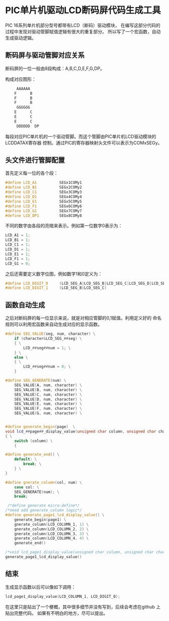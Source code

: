 # PIC单片机驱动LCD断码屏代码生成工具
PIC 16系列单片机部分型号都带有LCD（断码）驱动模块，
在编写这部分代码的过程中发现对驱动管脚赋值逻辑有很大的重复部分。
所以写了一个宏函数，自动生成驱动逻辑。

## 断码屏与驱动管脚对应关系
断码屏的一位一般由8段构成：A,B,C,D,E,F,G,DP。

构成对应图形：
```cpp
     AAAAAA
    F      B
    F      B
    F      B
     GGGGGG
    E      C
    E      C
    E      C
     DDDDDD  DP
```
每段对应PIC单片机的一个驱动管脚。而这个管脚由PIC单片机LCD驱动模块的LCDDATAX寄存器
控制。通过PIC的寄存器映射头文件可以表示为COMxSEGy。

## 头文件进行管脚配置
首先定义每一位的各个段：

```cpp
#define LCD_A1          SEGx1COMy1
#define LCD_B1          SEGx2COMy2
#define LCD_C1          SEGx3COMy3
#define LCD_D1          SEGx4COMy4
#define LCD_E1          SEGx5COMy5
#define LCD_F1          SEGx6COMy6
#define LCD_G1          SEGx7COMy7
#define LCD_DP1         SEGx8COMy8
```
不同的数字由各段的亮暗来表示。例如第一位数字0表示为：
```cpp
LCD_A1 = 1;
LCD_B1 = 1;
LCD_C1 = 1;
LCD_D1 = 1;
LCD_E1 = 1;
LCD_F1 = 1;
LCD_G1 = 0;
```
之后还需要定义数字位图，例如数字1和0定义为：
```cpp
#define LCD_DIGIT_0     (LCD_SEG_A|LCD_SEG_B|LCD_SEG_C|LCD_SEG_D|LCD_SEG_E|LCD_SEG_F)
#define LCD_DIGIT_1     (LCD_SEG_B|LCD_SEG_C)
```

## 函数自动生成
之后对断码屏的每一位显示来说，就是对相应管脚的0,1赋值。利用定义好的
命名规则可以利用宏函数来自动生成对应的显示函数。

```cpp
#define SEG_VALUE(seg, num, character) \
    if (character&LCD_SEG_##seg) \
    { \
        LCD_##seg##num = 1; \
    } \
    else \
    { \
        LCD_##seg##num = 0; \
    }

#define SEG_GENERATE(num) \
    SEG_VALUE(A, num, character) \
    SEG_VALUE(B, num, character) \
    SEG_VALUE(C, num, character) \
    SEG_VALUE(D, num, character) \
    SEG_VALUE(E, num, character) \
    SEG_VALUE(F, num, character) \
    SEG_VALUE(G, num, character) \


#define generate_begin(page)  \
void lcd_##page##_display_value(unsigned char column, unsigned char character) \
{ \
    switch (column) \
    {

#define generate_end() \
    default: \
        break; \
    } \
}

#define gnerate_column(col, num) \
    case col: \
    SEG_GENERATE(num); \
    break;

 /*define generate micro-define*/
/*need add generate_column logic*/
#define generate_page1_lcd_display_value() \
    generate_begin(page1) \
    gnerate_column(LCD_COLUMN_1, 1) \
    gnerate_column(LCD_COLUMN_2, 2) \
    gnerate_column(LCD_COLUMN_3, 3) \
    gnerate_column(LCD_COLUMN_4, 4) \
    generate_end()

/*void lcd_page1_display_value(unsigned char column, unsigned char character)*/
generate_page1_lcd_display_value()
```
## 结束
生成显示函数以后可以像如下调用：
```cpp
lcd_page1_display_value(LCD_COLUMN_1, LCD_DIGIT_0);
```
在这里只是贴出了一个梗概，其中很多细节并没有写到，后续会考虑在github
上贴出完整代码。
如果有不明白的地方，尽可以提出。

